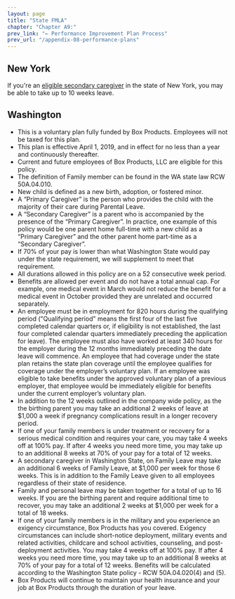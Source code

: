 ```yaml
---
layout: page
title: "State FMLA"
chapter: "Chapter A9:"
prev_link: "← Performance Improvement Plan Process"
prev_url: "/appendix-08-performance-plans"
---
```


## New York

If you're an [eligible secondary caregiver](https://www.nysenate.gov/legislation/laws/WKC/201) in the state of New York,
you may be able to take up to 10 weeks leave.

## Washington

- This is a voluntary plan fully funded by Box Products. Employees will not be taxed for this plan.
- This plan is effective April 1, 2019, and in effect for no less than a year and continuously thereafter.
- Current and future employees of Box Products, LLC are eligible for this policy.
- The definition of Family member can be found in the WA state law RCW 50A.04.010.
- New child is defined as a new birth, adoption, or fostered minor.
- A “Primary Caregiver” is the person who provides the child with the majority of their care during Parental Leave.
- A “Secondary Caregiver” is a parent who is accompanied by the presence of the “Primary Caregiver”. In practice, one
  example of this policy would be one parent home full-time with a new child as a “Primary Caregiver” and the other parent
  home part-time as a “Secondary Caregiver”.
- If 70% of your pay is lower than what Washington State would pay under the state requirement, we will supplement to
  meet that requirement.
- All durations allowed in this policy are on a 52 consecutive week period.
- Benefits are allowed per event and do not have a total annual cap. For example, one medical event in March would not
  reduce the benefit for a medical event in October provided they are unrelated and occurred separately.
- An employee must be in employment for 820 hours during the qualifying period ("Qualifying period" means the first four
  of the last five completed calendar quarters or, if eligibility is not established, the last four completed calendar
  quarters immediately preceding the application for leave). The employee must also have worked at least 340 hours for the
  employer during the 12 months immediately preceding the date leave will commence. An employee that had coverage under
  the state plan retains the state plan coverage until the employee qualifies for coverage under the employer’s voluntary
  plan. If an employee was eligible to take benefits under the approved voluntary plan of a previous employer, that
  employee would be immediately eligible for benefits under the current employer’s voluntary plan.
- In addition to the 12 weeks outlined in the company wide policy, as the the birthing parent you may take an additional
  2 weeks of leave at \$1,000 a week if pregnancy complications result in a longer recovery period.
- If one of your family members is under treatment or recovery for a serious medical condition and requires your care,
  you may take 4 weeks off at 100% pay. If after 4 weeks you need more time, you may take up to an additional 8 weeks at
  70% of your pay for a total of 12 weeks.
- A secondary caregiver in Washington State, on Family Leave may take an additional 6 weeks of Family Leave, at \$1,000
  per week for those 6 weeks. This is in addition to the Family Leave given to all employees regardless of their state of
  residence.
- Family and personal leave may be taken together for a total of up to 16 weeks. If you are the birthing parent and
  require additional time to recover, you may take an additional 2 weeks at \$1,000 per week for a total of 18 weeks.
- If one of your family members is in the military and you experience an exigency circumstance, Box Products has you
  covered. Exigency circumstances can include short-notice deployment, military events and related activities, childcare
  and school activities, counseling, and post- deployment activities. You may take 4 weeks off at 100% pay. If after 4
  weeks you need more time, you may take up to an additional 8 weeks at 70% of your pay for a total of 12 weeks. Benefits
  will be calculated according to the Washington State policy - RCW 50A.04.020(4) and (5).
- Box Products will continue to maintain your health insurance and your job at Box Products through the duration of your
  leave.
